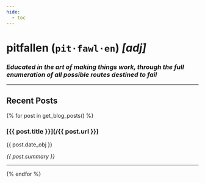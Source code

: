 ```yaml
---
hide:
  - toc
---
```


# **pitfallen** (`pit·fawl·en`) *[adj]*
### *Educated in the art of making things work, through the full enumeration of all possible routes destined to fail*

---

## Recent Posts
{% for post in get_blog_posts() %}
### [{{ post.title }}](/{{ post.url }})
{{ post.date_obj }}

*{{ post.summary }}*

---
{% endfor %}